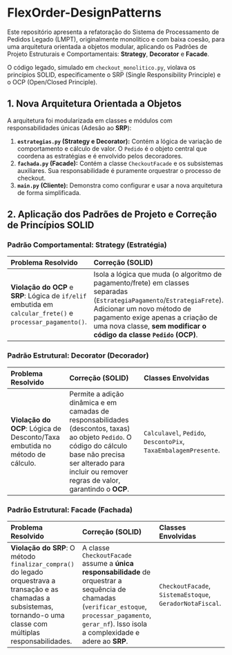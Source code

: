 # FlexOrder-DesignPatterns

Este repositório apresenta a refatoração do Sistema de Processamento de Pedidos Legado (LMPT), originalmente monolítico e com baixa coesão, para uma arquitetura orientada a objetos modular, aplicando os Padrões de Projeto Estruturais e Comportamentais: **Strategy**, **Decorator** e **Facade**.

O código legado, simulado em `checkout_monolitico.py`, violava os princípios SOLID, especificamente o SRP (Single Responsibility Principle) e o OCP (Open/Closed Principle).

## 1. Nova Arquitetura Orientada a Objetos

A arquitetura foi modularizada em classes e módulos com responsabilidades únicas (Adesão ao **SRP**):

1.  **`estrategias.py` (Strategy e Decorator):** Contém a lógica de variação de comportamento e cálculo de valor. O `Pedido` é o objeto central que coordena as estratégias e é envolvido pelos decoradores.
2.  **`fachada.py` (Facade):** Contém a classe `CheckoutFacade` e os subsistemas auxiliares. Sua responsabilidade é puramente orquestrar o processo de checkout.
3.  **`main.py` (Cliente):** Demonstra como configurar e usar a nova arquitetura de forma simplificada.

## 2. Aplicação dos Padrões de Projeto e Correção de Princípios SOLID

### Padrão Comportamental: Strategy (Estratégia)

| Problema Resolvido | Correção (SOLID) | Classes Envolvidas |
| :--- | :--- | :--- |
| **Violação do OCP** e **SRP**: Lógica de `if/elif` embutida em `calcular_frete()` e `processar_pagamento()`. | Isola a lógica que muda (o algoritmo de pagamento/frete) em classes separadas (`EstrategiaPagamento`/`EstrategiaFrete`). Adicionar um novo método de pagamento exige apenas a criação de uma nova classe, **sem modificar o código da classe `Pedido` (OCP)**. | `EstrategiaPagamento`, `EstrategiaFrete`, `PagamentoPix`, `FreteExpresso`, `Pedido` (Contexto). |

### Padrão Estrutural: Decorator (Decorador)

| Problema Resolvido | Correção (SOLID) | Classes Envolvidas |
| :--- | :--- | :--- |
| **Violação do OCP**: Lógica de Desconto/Taxa embutida no método de cálculo. | Permite a adição dinâmica e em camadas de responsabilidades (descontos, taxas) ao objeto `Pedido`. O código do cálculo base não precisa ser alterado para incluir ou remover regras de valor, garantindo o **OCP**. | `Calculavel`, `Pedido`, `DescontoPix`, `TaxaEmbalagemPresente`. |

### Padrão Estrutural: Facade (Fachada)

| Problema Resolvido | Correção (SOLID) | Classes Envolvidas |
| :--- | :--- | :--- |
| **Violação do SRP**: O método `finalizar_compra()` do legado orquestrava a transação e as chamadas a subsistemas, tornando-o uma classe com múltiplas responsabilidades. | A classe `CheckoutFacade` assume a **única responsabilidade** de orquestrar a sequência de chamadas (`verificar_estoque`, `processar_pagamento`, `gerar_nf`). Isso isola a complexidade e adere ao **SRP**. | `CheckoutFacade`, `SistemaEstoque`, `GeradorNotaFiscal`. |